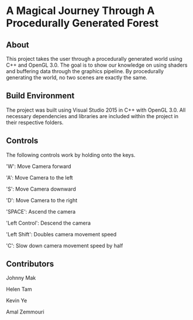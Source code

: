# A Magical Journey Through A Procedurally Generated Forest

## About
This project takes the user through a procedurally generated world using C++ and OpenGL 3.0. The goal is to show our knowledge on using shaders and buffering data through the graphics pipeline. By procedurally generating the world, no two scenes are exactly the same.

## Build Environment
The project was built using Visual Studio 2015 in C++ with OpenGL 3.0. All necessary dependencies and libraries are included within the project in their respective folders.

## Controls
The following controls work by holding onto the keys.

'W': Move Camera forward

'A': Move Camera to the left

'S': Move Camera downward

'D': Move Camera to the right

'SPACE': Ascend the camera 

'Left Control': Descend the camera 

'Left Shift': Doubles camera movement speed

'C': Slow down camera movement speed by half

## Contributors
Johnny Mak

Helen Tam

Kevin Ye

Amal Zemmouri
